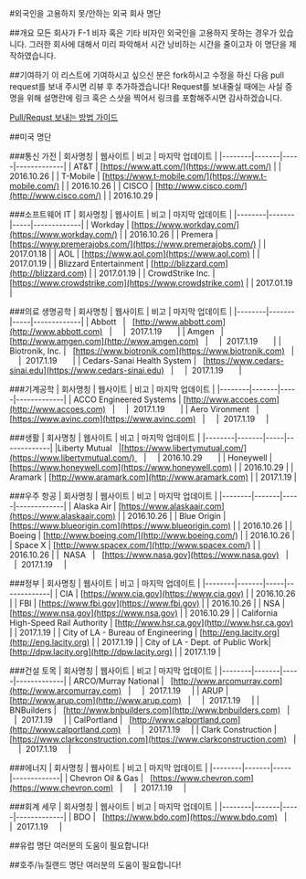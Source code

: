 #외국인을 고용하지 못/안하는 외국 회사 명단

##개요
모든 회사가 F-1 비자 혹은 기타 비자인 외국인을 고용하지 못하는 경우가 있습니다. 그러한 회사에 대해서 미리 파악해서 시간 낭비하는 시간을 줄이고자 이 명단을 제작하였습니다.

##기여하기
이 리스트에 기여하시고 싶으신 분은 fork하시고 수정을 하신 다음 pull request를 보내 주시면 리뷰 후 추가하겠습니다! Request를 보내줄실 때에는 사실 증명을 위해 설명란에 링크 혹은 스샷을 찍어서 링크를 포함해주시면 감사하겠습니다.

[Pull/Requst 보내는 방법 가이드](http://swalloow.tistory.com/84)

##미국 명단 

###통신 가전 
| 회사명칭 | 웹사이트 | 비고 | 마지막 업데이트 |
|--------|-------|-----|-------------|
| AT&T    |   [https://www.att.com/](https://www.att.com/)    |     |       2016.10.26      |
| T-Mobile     |   [https://www.t-mobile.com/](https://www.t-mobile.com/)    |     |     2016.10.26         |
| CISCO    |    [http://www.cisco.com/](http://www.cisco.com/)   |     | 2016.10.29      |

###소프트웨어 IT
| 회사명칭 | 웹사이트 | 비고 | 마지막 업데이트 |
|--------|-------|-----|-------------|
| Workday   |    [https://www.workday.com/](https://www.workday.com/)   |     |      2016.10.26        |
| Premera   |    [https://www.premerajobs.com/](https://www.premerajobs.com/)   |     |      2017.01.18        |
| AOL   |    [https://www.aol.com](https://www.aol.com)   |     |      2017.01.19        |
| Blizzard Entertainment   |    [http://blizzard.com](http://blizzard.com)   |     | 2017.01.19 |
| CrowdStrike Inc. |    [https://www.crowdstrike.com](https://www.crowdstrike.com)   |     | 2017.01.19 |

###의료 생명공학
| 회사명칭 | 웹사이트 | 비고 | 마지막 업데이트 |
|--------|-------|-----|-------------|
| Abbott   |   [http://www.abbott.com](http://www.abbott.com)    |     |  2017.1.19       |
| Amgen   |   [http://www.amgen.com](http://www.amgen.com)    |     |  2017.1.19       |
| Biotronik, Inc. |   [https://www.biotronik.com](https://www.biotronik.com)    |     |  2017.1.19       |
| Cedars-Sanai Health System |   [https://www.cedars-sinai.edu](https://www.cedars-sinai.edu)    |     |  2017.1.19       |

###기계공학
| 회사명칭 | 웹사이트 | 비고 | 마지막 업데이트 |
|--------|-------|-----|-------------|
| ACCO Engineered Systems | [http://www.accoes.com](http://www.accoes.com)    |     |  2017.1.19       |
| Aero Vironment   |   [https://www.avinc.com](https://www.avinc.com)    |     |  2017.1.19       |

###생활 
| 회사명칭 | 웹사이트 | 비고 | 마지막 업데이트 |
|--------|-------|-----|-------------|
|Liberty Mutual    |[https://www.libertymutual.com/](https://www.libertymutual.com/)    |     | 2016.10.29        |
|    Honeywell    |    [https://www.honeywell.com](https://www.honeywell.com)   |     |      2016.10.29       |
|    Aramark    |    [http://www.aramark.com](http://www.aramark.com)   |     |      2017.1.19       |

###우주 항공
| 회사명칭 | 웹사이트 | 비고 | 마지막 업데이트 |
|--------|-------|-----|-------------|
|  Alaska Air      |   [https://www.alaskaair.com](https://www.alaskaair.com)    |     |     2016.10.26         |
|   Blue Origin     |   [https://www.blueorigin.com](https://www.blueorigin.com)    |     |    2016.10.26        |
|  Boeing      |  [http://www.boeing.com/](http://www.boeing.com/)     |     |      2016.10.26       |
|  Space X      |   [http://www.spacex.com/](http://www.spacex.com/)    |     |     2016.10.26        |
|  NASA   |   [https://www.nasa.gov](https://www.nasa.gov)    |     |  2017.1.19       |

###정부
| 회사명칭 | 웹사이트 | 비고 | 마지막 업데이트 |
|--------|-------|-----|-------------|
|   CIA     |   [https://www.cia.gov](https://www.cia.gov)    |     |       2016.10.26      |
|    FBI    |    [https://www.fbi.gov](https://www.fbi.gov)   |     |       2016.10.26      |
|    NSA    |  [https://www.nsa.gov](https://www.nsa.gov)     |     |       2016.10.29      |
| California High-Speed Rail Authority   |  [http://www.hsr.ca.gov](http://www.hsr.ca.gov)     |     |       2017.1.19      |
| City of LA - Bureau of Engineering |  [http://eng.lacity.org](http://eng.lacity.org)     |     |       2017.1.19      |
| City of LA - Dept. of Public Work|  [http://dpw.lacity.org](http://dpw.lacity.org)     |     |       2017.1.19      |


###건설 토목
| 회사명칭 | 웹사이트 | 비고 | 마지막 업데이트 |
|--------|-------|-----|-------------|
| ARCO/Murray National |   [http://www.arcomurray.com](http://www.arcomurray.com)    |     |  2017.1.19       |
| ARUP |   [http://www.arup.com](http://www.arup.com)    |     |  2017.1.19       |
| BNBuilders |   [http://www.bnbuilders.com](http://www.bnbuilders.com)    |     |  2017.1.19       |
| CalPortland |   [http://www.calportland.com](http://www.calportland.com)    |     |  2017.1.19       |
| Clark Construction |   [https://www.clarkconstruction.com](https://www.clarkconstruction.com)    |     |  2017.1.19       |


###에너지
| 회사명칭 | 웹사이트 | 비고 | 마지막 업데이트 |
|--------|-------|-----|-------------|
| Chevron Oil & Gas |   [https://www.chevron.com](https://www.chevron.com)    |     |  2017.1.19       |

###회계 세무
| 회사명칭 | 웹사이트 | 비고 | 마지막 업데이트 |
|--------|-------|-----|-------------|
| BDO |   [https://www.bdo.com](https://www.bdo.com)    |     |  2017.1.19       |

##유럽 명단
여러분의 도움이 필요합니다!

##호주/뉴질랜드 명단
여러분의 도움이 필요합니다!
